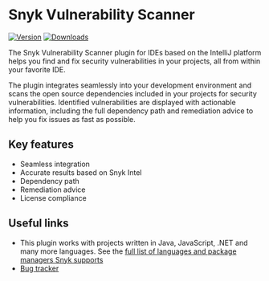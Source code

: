 # Snyk Vulnerability Scanner

[![Version](https://img.shields.io/jetbrains/plugin/v/10972.svg)](https://plugins.jetbrains.com/plugin/10972)
[![Downloads](https://img.shields.io/jetbrains/plugin/d/10972.svg)](https://plugins.jetbrains.com/plugin/10972)

<!-- Plugin description start -->
The Snyk Vulnerability Scanner plugin for IDEs based on the IntelliJ platform
helps you find and fix security vulnerabilities in your projects, all from
within your favorite IDE.

The plugin integrates seamlessly into your development environment and scans
the open source dependencies included in your projects for security
vulnerabilities. Identified vulnerabilities are displayed with actionable
information, including the full dependency path and remediation advice to help
you fix issues as fast as possible.

## Key features

- Seamless integration
- Accurate results based on Snyk Intel
- Dependency path
- Remediation advice
- License compliance

## Useful links

- This plugin works with projects written in Java, JavaScript, .NET and many more languages. See the [full list of languages and package managers Snyk supports](https://snyk.co/ucWSd)
- [Bug tracker](https://github.com/snyk/snyk-intellij-plugin/issues)

<!-- Plugin description end -->
